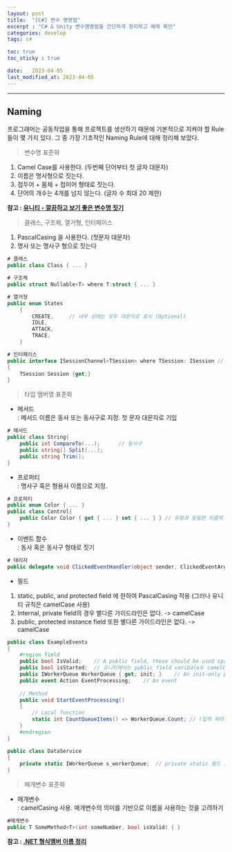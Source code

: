 ```yaml
---
layout: post
title:  "[C#] 변수 명명법"
excerpt : "C# & Unity 변수명명법을 간단하게 정리하고 예제 확인"
categories: develop
tags: c#

toc: true
toc_sticky : true

date:   2023-04-05
last_modified_at: 2023-04-05
---
```

***

## Naming  
프로그래머는 공동작업을 통해 프로젝트를 생산하기 때문에 기본적으로 지켜야 할 Rule들이 몇 가지 있다. 그 중 가장 기초적인 Naming Rule에 대해 정리해 보았다.

> 변수명 표준화  

1. Camel Case를 사용한다. (두번째 단어부터 첫 글자 대문자)
2. 이름은 명사형으로 짓는다.
3. 접두어 + 몸체 + 접미어 형태로 짓는다.
4. 단어의 개수는 4개를 넘지 않는다. (글자 수 최대 20 제한)

__참고 : [유니티 - 깔끔하고 보기 좋은 변수명 짓기](https://rito15.github.io/posts/unity-naming-variables-neatly/)__
  
> 클래스, 구조체, 열거형, 인터페이스  
  
1. PascalCasing 을 사용한다. (첫문자 대문자)
2. 명사 또는 명사구 형으로 짓는다

```CS
# 클래스
public class Class { ... }
```

```CS
# 구조체
public struct Nullable<T> where T:struct { ... }
```
```CS
# 열거형
public enum States   
    {
        CREATE,     // 내부 상태는 모두 대문자로 표시 (Optional)
        IDLE,
        ATTACK,
        TRACE,
    }
```
```CS
# 인터페이스
public interface ISessionChannel<TSession> where TSession: ISession // 제너릭 T는 대문자
{
    TSession Session {get;}
}
```
> 타입 멤버명 표준화
- 메서드  
: 메서드 이름은 동사 또는 동사구로 지정. 첫 문자 대문자로 기입

```CS
# 메서드
public class String{
    public int CompareTo(...);      // 동사구
    public string[] Split(...);
    public string Trim();
}
```
- 프로퍼티  
 : 명사구 혹은 형용사 이름으로 지정.
```CS
# 프로퍼티
public enum Color { ... }
public class Control{
    public Color Color { get { ... } set { ... } } // 유형과 동일한 이름의 프로퍼티도 Not bad!
} 
```
- 이벤트 함수  
 : 동사 혹은 동사구 형태로 짓기
```CS
# 대리자
public delegate void ClickedEventHandler(object sender, ClickedEventArgs e);
```

- 필드  
1. static, public, and protected field 에 한하여 PascalCasing 적용 (그러나 유니티 규칙은 camelCase 사용) 
2. Internal, private field의 경우 별다른 가이드라인은 없다. -> camelCase
3. public, protected instance field 또한 별다른 가이드라인은 없다. -> camelCase

```CS
public class ExampleEvents
{
    #region field
    public bool IsValid;    // A public field, these should be used sparingly
    public bool isStarted;  // 유니티에서는 public field varibale도 camelCase 사용   
    public IWorkerQueue WorkerQueue { get; init; }    // An init-only property
    public event Action EventProcessing;    // An event
    
    // Method
    public void StartEventProcessing()
    {
        // Local function
        static int CountQueueItems() => WorkerQueue.Count; // (입력 파라미터) => { 실행 문장 블럭; }
    }
    #endregion
}

public class DataService
{
    private static IWorkerQueue s_workerQueue;  // private static 필드 사용시 s_ 접두어를 붙이기
}

```

> 매개변수 표준화  
  
- 매개변수  
: camelCasing 사용. 매개변수의 의미를 기반으로 이름을 사용하는 것을 고려하기
```CS
#매개변수
public T SomeMethod<T>(int someNumber, bool isValid) { }
```

__참고 : [.NET 형식멤버 이름 정리](https://learn.microsoft.com/ko-kr/dotnet/standard/design-guidelines/names-of-type-members)__